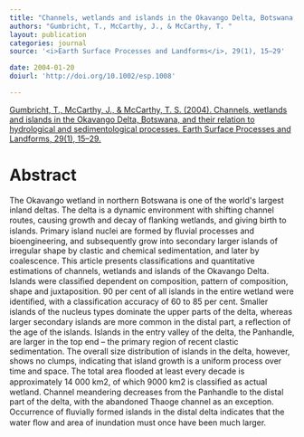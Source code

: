 ```yaml
---
title: "Channels, wetlands and islands in the Okavango Delta, Botswana, and their relation to hydrological and sedimentological processes."
authors: "Gumbricht, T., McCarthy, J., & McCarthy, T. "
layout: publication
categories: journal
source: '<i>Earth Surface Processes and Landforms</i>, 29(1), 15–29'

date: 2004-01-20
doiurl: 'http://doi.org/10.1002/esp.1008'

---
```


[Gumbricht, T., McCarthy, J., & McCarthy, T. S. (2004). Channels, wetlands and islands in the Okavango Delta, Botswana, and their relation to hydrological and sedimentological processes. Earth Surface Processes and Landforms, 29(1), 15–29.](http://doi.org/10.1002/esp.1008)

<h1 class='foot-description'>Abstract</h1>

The Okavango wetland in northern Botswana is one of the world's largest inland deltas. The delta is a dynamic environment with shifting channel routes, causing growth and decay of ﬂanking wetlands, and giving birth to islands. Primary island nuclei are formed by ﬂuvial processes and bioengineering, and subsequently grow into secondary larger islands of irregular shape by clastic and chemical sedimentation, and later by coalescence. This article presents classiﬁcations and quantitative estimations of channels, wetlands and islands of the Okavango Delta. Islands were classiﬁed dependent on composition, pattern of composition, shape and juxtaposition. 90 per cent of all islands in the entire wetland were identiﬁed, with a classiﬁcation accuracy of 60 to 85 per cent. Smaller islands of the nucleus types dominate the upper parts of the delta, whereas larger secondary islands are more common in the distal part, a reﬂection of the age of the islands. Islands in the entry valley of the delta, the Panhandle, are larger in the top end – the primary region of recent clastic sedimentation. The overall size distribution of islands in the delta, however, shows no clumps, indicating that island growth is a uniform process over time and space. The total area ﬂooded at least every decade is approximately 14 000 km2, of which 9000 km2 is classiﬁed as actual wetland. Channel meandering decreases from the Panhandle to the distal part of the delta, with the abandoned Thaoge channel as an exception. Occurrence of ﬂuvially formed islands in the distal delta indicates that the water ﬂow and area of inundation must once have been much larger.
